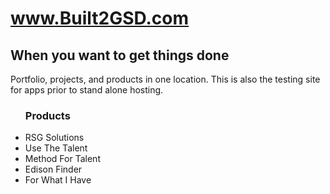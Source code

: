 <html>
<head>

<body>

<h1> <a href="http://www.built2GSD.com">www.Built2GSD.com</a></h1>

<p></p>
<h2>When you want to get things done</h2>
<p>Portfolio, projects, and products in one location. This is also the testing site for apps prior to stand alone hosting.</p>

<ul>

  <p><h3>Products</h3></p>
  <li>RSG Solutions</li>
  <li>Use The Talent</li>
  <li>Method For Talent</li>
  <li>Edison Finder</li>
  <li>For What I Have</li>
  
  
  
  </ul>
</body>
</html>
